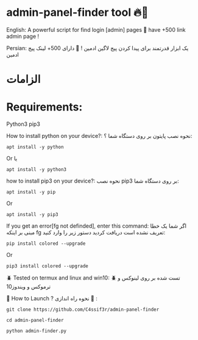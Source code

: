 # admin-panel-finder tool 🔥🔫

English: A powerful script for find login [admin] pages 💯 have +500 link admin page !


Persian:
یک ابزار قدرتمند برای پیدا کردن پیج لاگین ادمین ! 💯 دارای 500+ لینک پیج ادمین 

# الزامات
# Requirements:


Python3
pip3


How to install python on your device?:
نحوه نصب پایتون بر روی دستگاه شما ؟:

`apt install -y python`

Or 
یا

`apt install -y python3`

how to install pip3 on your device?:
نحوه نصب pip3 بر روی دستگاه شما:

`apt install -y pip`

Or

`apt install -y pip3`

If you get an error[fg not definded], enter this command:
اگر شما یک خطا مبنی بر اینکه
fg 
 تعریف نشده است دریافت کردید دستور زیر را وارد کنید:

`pip install colored --upgrade`

Or

`pip3 install colored --upgrade`

🪲 Tested on termux and linux and win10:
🪲 تست شده بر روی لینوکس و ترموکس و ویندوز10


📌 How to Launch ?
نحوه راه اندازی 📌 :

`git clone https://github.com/C4ssif3r/admin-panel-finder`

`cd admin-panel-finder`

`python admin-finder.py`



